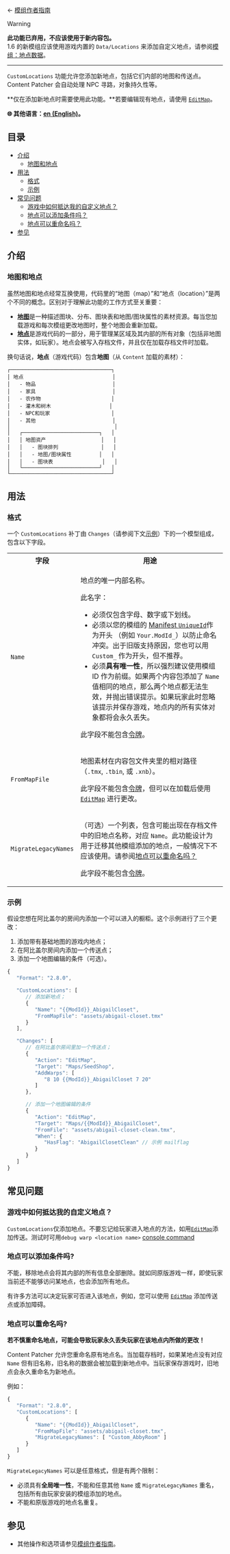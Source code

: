 ﻿← [模组作者指南](../author-guide.md)

> [!WARNING]  
> **此功能已弃用，不应该使用于新内容包。**  
> 1.6 的新模组应该使用游戏内置的 `Data/Locations` 来添加自定义地点，请参阅[模组：地点数据](https://zh.stardewvalleywiki.com/模组:地点数据)。

----

`CustomLocations` 功能允许您添加新地点，包括它们内部的地图和传送点。Content Patcher 会自动处理 NPC 寻路，对象持久性等。

**仅在添加新地点时需要使用此功能。**若要编辑现有地点，请使用 [`EditMap`](action-editmap.md)。

**🌐 其他语言：[en (English)](../../author-guide/custom-locations.md)。**

## 目录
* [介绍](#introduction)
  * [地图和地点](#maps-vs-locations)
* [用法](#usage)
  * [格式](#format)
  * [示例](#examples)
* [常见问题](#faqs)
  * [游戏中如何抵达我的自定义地点？](#how-do-i-get-to-my-location-in-game)
  * [地点可以添加条件吗？](#can-i-make-the-location-conditional)
  * [地点可以重命名吗？](#can-i-rename-a-location)
* [参见](#see-also)

## 介绍<a name="introduction"></a>
### 地图和地点<a name="maps-vs-locations"></a>

虽然地图和地点经常互换使用，代码里的“地图（map）”和“地点（location）”是两个不同的概念。区别对于理解此功能的工作方式至关重要：

* [**地图**](https://zh.stardewvalleywiki.com/模组:地图)是一种描述图块、分布、图块表和地图/图块属性的素材资源。每当您加载游戏和每次模组更改地图时，整个地图会重新加载。
* [**地点**](https://zh.stardewvalleywiki.com/模组:制作指南/游戏基本架构#GameLocation_et_al)是游戏代码的一部分，用于管理某区域及其内部的所有对象（包括非地图实体，如玩家）。地点会被写入存档文件，并且仅在加载存档文件时加载。

换句话说，**地点**（游戏代码）包含**地图**（从 `Content` 加载的素材）：

```
┌─────────────────────────────────┐
│ 地点                             │
│   - 物品                         │
│   - 家具                         │
│   - 农作物                       │
│   - 灌木和树木                   │
│   - NPC和玩家                    │
│   - 其他                         │
│                                  │
│   ┌─────────────────────────┐   │
│   │ 地图资产                  │   │
│   │   - 图块排列              │   │
│   │   - 地图/图块属性         │   │
│   │   - 图块表                │   │
│   └─────────────────────────┘   │
└─────────────────────────────────┘
```

## 用法<a name="usage"></a>
### 格式<a name="format"></a>
一个 `CustomLocations` 补丁由 `Changes`（请参阅下文[示例](#examples)）下的一个模型组成，包含以下字段。

<table>
<tr>
<th>字段</th>
<th>用途</th>
</tr>
<tr>
<td><code>Name</code></td>
<td>

地点的唯一内部名称。

此名字：
* 必须仅包含字母、数字或下划线。
* 必须以您的模组的 [Manifest `UniqueId`](https://zh.stardewvalleywiki.com/模组:制作指南/APIs/Manifest)作为开头
  （例如 `Your.ModId_`）以防止命名冲突。出于旧版支持原因，您也可以用 `Custom_` 作为开头，但不推荐。
* 必须**具有唯一性**，所以强烈建议使用模组 ID 作为前缀。如果两个内容包添加了 `Name` 值相同的地点，那么两个地点都无法生效，并抛出错误提示。如果玩家此时忽略该提示并保存游戏，地点内的所有实体对象都将会永久丢失。

此字段不能包含[令牌](../author-guide.md#tokens)。

</td>
</tr>
<tr>
<td><code>FromMapFile</code></td>
<td>

地图素材在内容包文件夹里的相对路径（`.tmx`, `.tbin`, 或 `.xnb`）。

此字段不能包含[令牌](../author-guide.md#tokens)，但可以在加载后使用 [`EditMap`](action-editmap.md) 进行更改。

</td>
</tr>
<td><code>MigrateLegacyNames</code></td>
<td>

（可选）一个列表，包含可能出现在存档文件中的旧地点名称，对应 `Name`。此功能设计为用于迁移其他模组添加的地点，一般情况下不应该使用。请参阅[地点可以重命名吗？](#can-i-rename-a-location)

此字段不能包含[令牌](../author-guide.md#tokens)。

</td>
</tr>
</table>

### 示例<a name="examples"></a>

假设您想在阿比盖尔的房间内添加一个可以进入的橱柜。这个示例进行了三个更改：

1. 添加带有基础地图的游戏内地点；
2. 在阿比盖尔房间内添加一个传送点；
3. 添加一个地图编辑的条件（可选）。

```js
{
   "Format": "2.8.0",

   "CustomLocations": [
      // 添加新地点；
      {
         "Name": "{{ModId}}_AbigailCloset",
         "FromMapFile": "assets/abigail-closet.tmx"
      }
   ],

   "Changes": [
      // 在阿比盖尔房间里加一个传送点；
      {
         "Action": "EditMap",
         "Target": "Maps/SeedShop",
         "AddWarps": [
            "8 10 {{ModId}}_AbigailCloset 7 20"
         ]
      },

      // 添加一个地图编辑的条件
      {
         "Action": "EditMap",
         "Target": "Maps/{{ModId}}_AbigailCloset",
         "FromFile": "assets/abigail-closet-clean.tmx",
         "When": {
            "HasFlag": "AbigailClosetClean" // 示例 mailflag
         }
      }
   ]
}
```

## 常见问题<a name="faqs"></a>
### 游戏中如何抵达我的自定义地点？<a name="how-do-i-get-to-my-location-in-game"></a>

`CustomLocations`仅添加地点。不要忘记给玩家进入地点的方法，如用[`EditMap`](action-editmap.md)添加传送。测试时可用`debug warp <location name>` [console
command](https://zh.stardewvalleywiki.com/模组:控制台命令#控制台命令)

### 地点可以添加条件吗?<a name="can-i-make-the-location-conditional"></a>

不能，移除地点会将其内部的所有信息全部删除。就如同原版游戏一样，即使玩家当前还不能够访问某地点，也会添加所有地点。

有许多方法可以决定玩家可否进入该地点，例如，您可以使用 [`EditMap`](action-editmap.md) 添加传送点或添加障碍。

### 地点可以重命名吗?<a name="can-i-rename-a-location"></a>

**若不慎重命名地点，可能会导致玩家永久丢失玩家在该地点内所做的更改！**

Content Patcher 允许您重命名原有地点名。当加载存档时，如果某地点没有对应 `Name` 但有旧名称，旧名称的数据会被加载到新地点中。当玩家保存游戏时，旧地点会永久重命名为新地点。

例如：

```js
{
   "Format": "2.8.0",
   "CustomLocations": [
      {
         "Name": "{{ModId}}_AbigailCloset",
         "FromMapFile": "assets/abigail-closet.tmx",
         "MigrateLegacyNames": [ "Custom_AbbyRoom" ]
      }
   ]
}
```

`MigrateLegacyNames` 可以是任意格式，但是有两个限制：

* 必须具有**全局唯一性**，不能和任意其他 `Name` 或 `MigrateLegacyNames` 重名，包括所有由玩家安装的模组添加的地点。
* 不能和原版游戏的地点名重复。

## 参见<a name="see-also"></a>
* 其他操作和选项请参见[模组作者指南](../author-guide.md)。
